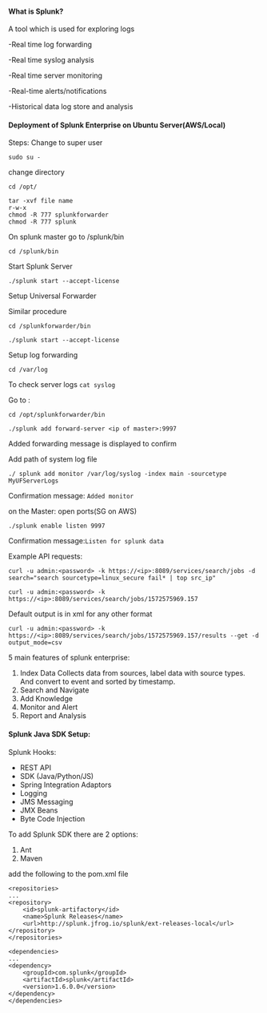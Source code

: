 #### What is Splunk?


A tool which is used for exploring logs

-Real time log forwarding

-Real time syslog analysis

-Real time server monitoring

-Real-time alerts/notifications

-Historical data log store and analysis

#### Deployment of Splunk Enterprise on Ubuntu Server(AWS/Local)

Steps: Change to super user
```
sudo su -
```
change directory 
```angular2
cd /opt/
```

```angular2
tar -xvf file name  
r-w-x
chmod -R 777 splunkforwarder
chmod -R 777 splunk
```

On splunk master go to /splunk/bin

``
cd /splunk/bin
``

Start Splunk Server

``
./splunk start --accept-license
``

Setup Universal Forwarder

Similar procedure 

```
cd /splunkforwarder/bin

./splunk start --accept-license
```
Setup log forwarding

``
cd /var/log
``

To check server logs
``
cat syslog 
``

Go to :

``
cd /opt/splunkforwarder/bin
``

``
./splunk add forward-server <ip of master>:9997
``

Added forwarding message is displayed to confirm

Add path of system log file

``
./ splunk add monitor /var/log/syslog -index main -sourcetype MyUFServerLogs
``

Confirmation message: ``Added monitor``

on the Master:
open ports(SG on AWS)

``
./splunk enable listen 9997
``

Confirmation message:``Listen for splunk data``


Example API requests:

``
curl -u admin:<password> -k https://<ip>:8089/services/search/jobs -d search="search sourcetype=linux_secure fail* | top src_ip"
``

``
curl -u admin:<password> -k https://<ip>:8089/services/search/jobs/1572575969.157
``

Default output is in xml for any other format

``
curl -u admin:<password> -k https://<ip>:8089/services/search/jobs/1572575969.157/results --get -d output_mode=csv 
``

5 main features of splunk enterprise:

1. Index Data
   Collects data from sources, label data with source types. And convert to event and sorted by timestamp.
2. Search and Navigate
3. Add Knowledge
4. Monitor and Alert
5. Report and Analysis


#### Splunk Java SDK Setup:

Splunk Hooks:


- REST API
- SDK (Java/Python/JS)
- Spring Integration Adaptors
- Logging
- JMS Messaging
- JMX Beans
- Byte Code Injection

To add Splunk SDK there are 2 options:
1. Ant
2. Maven

add the following to the pom.xml file
```
<repositories>
...
<repository>
    <id>splunk-artifactory</id>  
    <name>Splunk Releases</name>
    <url>http://splunk.jfrog.io/splunk/ext-releases-local</url>
</repository>
</repositories>

<dependencies>
...
<dependency>
    <groupId>com.splunk</groupId>
    <artifactId>splunk</artifactId>
    <version>1.6.0.0</version>
</dependency>
</dependencies>

```



